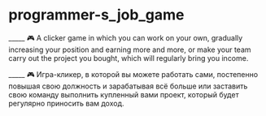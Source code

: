# programmer-s_job_game

_____<English>
🎮 A clicker game in which you can work on your own, gradually increasing your position and earning more and more, or make your team carry out the project you bought, which will regularly bring you income.

_____<Russian>
🎮 Игра-кликер, в которой вы можете работать сами, постепенно повышая свою должность и зарабатывая всё больше или заставить свою команду выполнить купленный вами проект, который будет регулярно приносить вам доход.